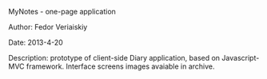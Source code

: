 MyNotes - one-page application

Author:
Fedor Veriaiskiy

Date:
2013-4-20

Description:
prototype of client-side Diary application, based on Javascript-MVC framework.
Interface screens images avaiable in archive.
